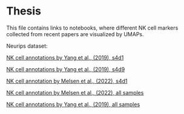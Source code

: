 # Thesis

This file contains links to notebooks, where different NK cell markers collected from recent papers are visualized by UMAPs. 

Neurips dataset:

[NK cell annotations by Yang et al., (2019), s4d1 ](https://studentuef-my.sharepoint.com/:u:/g/personal/tiinajt_uef_fi/EZERHYAEaEVIpL9FjLnjeEUBuzSVeQEwSkt90vhbNAlJSg?e=i3yCI0)

[NK cell annotations by Yang et al., (2019), s4d9 ](https://studentuef-my.sharepoint.com/:u:/g/personal/tiinajt_uef_fi/ETdK8nHlxutOnBzKWCyftG8B-4Xlf_2rW2lCgXzI6PdgHw?e=Fv0Ta6) 

[NK cell annotation by Melsen et al., (2022), s4d1](https://studentuef-my.sharepoint.com/:u:/g/personal/tiinajt_uef_fi/EUnzLnkD1I5EoD93RHyvP_QBHxMD5Kt8AcIY7kVk5G1lbw?e=U81yKN)

[NK cell annotation by Melsen et al., (2022), all samples](https://studentuef-my.sharepoint.com/:u:/g/personal/tiinajt_uef_fi/EWmYUPDoRLJGlFIiDbuBZBEByktJtmvE3N6BXmE-bl7HlA?e=9UyXJn)

[NK cell annotations by Yang et al., (2019), all samples](https://studentuef-my.sharepoint.com/:u:/g/personal/tiinajt_uef_fi/EZUZ1c_1BvRNquhdFHLxA3UBRaqGEOunwPHYPCm0H1Gjag?e=jnLFDm)


